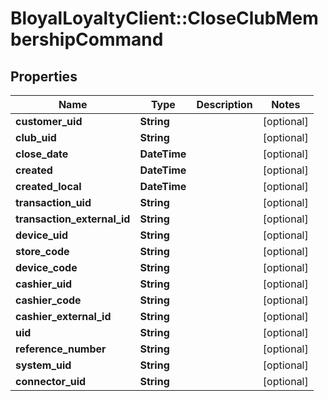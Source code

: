 # BloyalLoyaltyClient::CloseClubMembershipCommand

## Properties
Name | Type | Description | Notes
------------ | ------------- | ------------- | -------------
**customer_uid** | **String** |  | [optional] 
**club_uid** | **String** |  | [optional] 
**close_date** | **DateTime** |  | [optional] 
**created** | **DateTime** |  | [optional] 
**created_local** | **DateTime** |  | [optional] 
**transaction_uid** | **String** |  | [optional] 
**transaction_external_id** | **String** |  | [optional] 
**device_uid** | **String** |  | [optional] 
**store_code** | **String** |  | [optional] 
**device_code** | **String** |  | [optional] 
**cashier_uid** | **String** |  | [optional] 
**cashier_code** | **String** |  | [optional] 
**cashier_external_id** | **String** |  | [optional] 
**uid** | **String** |  | [optional] 
**reference_number** | **String** |  | [optional] 
**system_uid** | **String** |  | [optional] 
**connector_uid** | **String** |  | [optional] 

